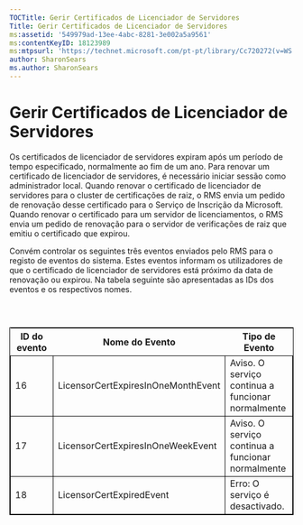 ```yaml
---
TOCTitle: Gerir Certificados de Licenciador de Servidores
Title: Gerir Certificados de Licenciador de Servidores
ms:assetid: '549979ad-13ee-4abc-8281-3e002a5a9561'
ms:contentKeyID: 18123989
ms:mtpsurl: 'https://technet.microsoft.com/pt-pt/library/Cc720272(v=WS.10)'
author: SharonSears
ms.author: SharonSears
---
```


Gerir Certificados de Licenciador de Servidores
===============================================

Os certificados de licenciador de servidores expiram após um período de tempo especificado, normalmente ao fim de um ano. Para renovar um certificado de licenciador de servidores, é necessário iniciar sessão como administrador local. Quando renovar o certificado de licenciador de servidores para o cluster de certificações de raiz, o RMS envia um pedido de renovação desse certificado para o Serviço de Inscrição da Microsoft. Quando renovar o certificado para um servidor de licenciamentos, o RMS envia um pedido de renovação para o servidor de verificações de raiz que emitiu o certificado que expirou.

Convém controlar os seguintes três eventos enviados pelo RMS para o registo de eventos do sistema. Estes eventos informam os utilizadores de que o certificado de licenciador de servidores está próximo da data de renovação ou expirou. Na tabela seguinte são apresentadas as IDs dos eventos e os respectivos nomes.

###  

 
<table style="border:1px solid black;">
<colgroup>
<col width="33%" />
<col width="33%" />
<col width="33%" />
</colgroup>
<thead>
<tr class="header">
<th>ID do evento</th>
<th>Nome do Evento</th>
<th>Tipo de Evento</th>
</tr>
</thead>
<tbody>
<tr class="odd">
<td style="border:1px solid black;">16</td>
<td style="border:1px solid black;">LicensorCertExpiresInOneMonthEvent</td>
<td style="border:1px solid black;">Aviso. O serviço continua a funcionar normalmente</td>
</tr>
<tr class="even">
<td style="border:1px solid black;">17</td>
<td style="border:1px solid black;">LicensorCertExpiresInOneWeekEvent</td>
<td style="border:1px solid black;">Aviso. O serviço continua a funcionar normalmente</td>
</tr>
<tr class="odd">
<td style="border:1px solid black;">18</td>
<td style="border:1px solid black;">LicensorCertExpiredEvent</td>
<td style="border:1px solid black;">Erro: O serviço é desactivado.</td>
</tr>
</tbody>
</table>

